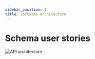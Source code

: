 ```yaml
---
sidebar_position: 1
title: Software architecture
--- 
```


# Schema user stories

![API architecture](/img/Do_shopping.png "API architecture")